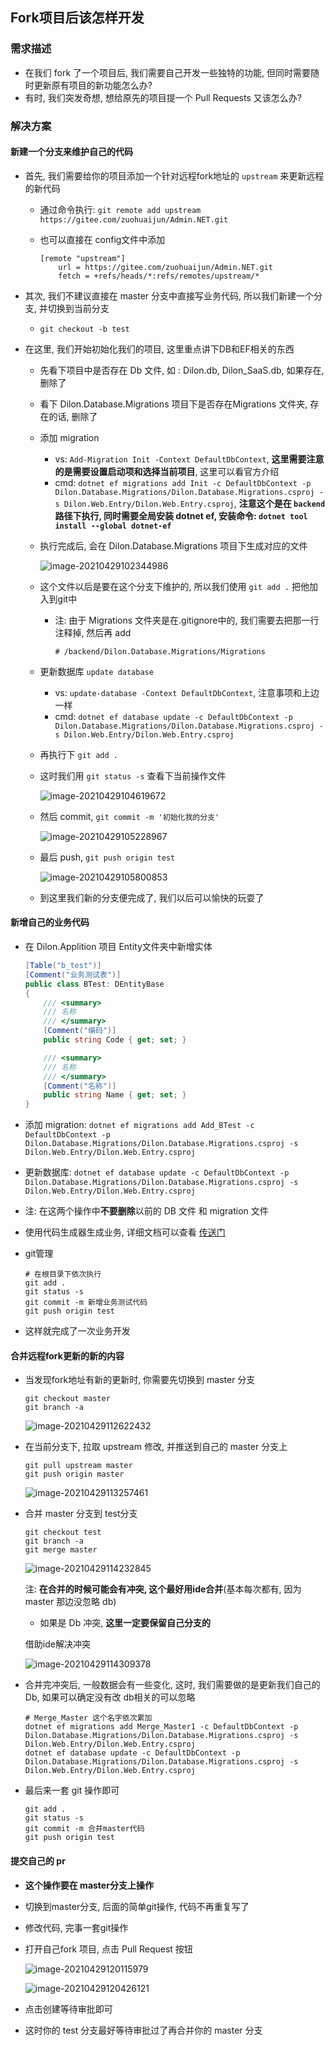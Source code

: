 ##  Fork项目后该怎样开发

### 需求描述

- 在我们 fork 了一个项目后, 我们需要自己开发一些独特的功能, 但同时需要随时更新原有项目的新功能怎么办?
- 有时, 我们突发奇想, 想给原先的项目提一个 Pull Requests 又该怎么办?

### 解决方案

#### 新建一个分支来维护自己的代码

- 首先, 我们需要给你的项目添加一个针对远程fork地址的 `upstream` 来更新远程的新代码

  - 通过命令执行: `git remote add upstream https://gitee.com/zuohuaijun/Admin.NET.git`

  - 也可以直接在 config文件中添加

    ```
    [remote "upstream"]
    	url = https://gitee.com/zuohuaijun/Admin.NET.git
    	fetch = +refs/heads/*:refs/remotes/upstream/*
    ```

- 其次, 我们不建议直接在 master 分支中直接写业务代码, 所以我们新建一个分支, 并切换到当前分支

  - `git checkout -b test`

- 在这里, 我们开始初始化我们的项目, 这里重点讲下DB和EF相关的东西

  - 先看下项目中是否存在 Db 文件, 如 : Dilon.db, Dilon_SaaS.db, 如果存在, 删除了

  - 看下 Dilon.Database.Migrations 项目下是否存在Migrations 文件夹, 存在的话, 删除了

  - 添加 migration

    - vs: `Add-Migration Init -Context DefaultDbContext`, **这里需要注意的是需要设置启动项和选择当前项目**, 这里可以看官方介绍
    - cmd: `dotnet ef migrations add Init -c DefaultDbContext -p Dilon.Database.Migrations/Dilon.Database.Migrations.csproj -s Dilon.Web.Entry/Dilon.Web.Entry.csproj`, **注意这个是在 `backend` 路径下执行, 同时需要全局安装 dotnet ef, 安装命令: `dotnet tool install --global dotnet-ef`**

  - 执行完成后, 会在 Dilon.Database.Migrations  项目下生成对应的文件

    ![image-20210429102344986](http://images.wynnyo.com/Markdown/image-20210429102344986.png?x-oss-process=style/wynnyo-style)

  - 这个文件以后是要在这个分支下维护的, 所以我们使用 `git add .` 把他加入到git中

    - 注: 由于 Migrations 文件夹是在.gitignore中的, 我们需要去把那一行注释掉, 然后再 add

      ````
      # /backend/Dilon.Database.Migrations/Migrations
      ````
    
  - 更新数据库 `update database`

    - vs: `update-database -Context DefaultDbContext`, 注意事项和上边一样
    - cmd: `dotnet ef database update -c DefaultDbContext -p Dilon.Database.Migrations/Dilon.Database.Migrations.csproj -s Dilon.Web.Entry/Dilon.Web.Entry.csproj`

  - 再执行下 `git add .`

  - 这时我们用 `git status -s` 查看下当前操作文件

    ![image-20210429104619672](http://images.wynnyo.com/Markdown/image-20210429104619672.png?x-oss-process=style/wynnyo-style)

  - 然后 commit, `git commit -m '初始化我的分支'`

    ![image-20210429105228967](http://images.wynnyo.com/Markdown/image-20210429105228967.png?x-oss-process=style/wynnyo-style)

  - 最后 push, `git push origin test`

    ![image-20210429105800853](http://images.wynnyo.com/Markdown/image-20210429105800853.png?x-oss-process=style/wynnyo-style)

  - 到这里我们新的分支便完成了, 我们以后可以愉快的玩耍了

#### 新增自己的业务代码

- 在 Dilon.Applition 项目 Entity文件夹中新增实体

  ```c#
  [Table("b_test")]
  [Comment("业务测试表")]
  public class BTest: DEntityBase
  {
      /// <summary>
      /// 名称
      /// </summary>
      [Comment("编码")]
      public string Code { get; set; }
  
      /// <summary>
      /// 名称
      /// </summary>
      [Comment("名称")]
      public string Name { get; set; }
  }
  ```

- 添加 migration: `dotnet ef migrations add Add_BTest -c DefaultDbContext -p Dilon.Database.Migrations/Dilon.Database.Migrations.csproj -s Dilon.Web.Entry/Dilon.Web.Entry.csproj`

- 更新数据库: `dotnet ef database update -c DefaultDbContext -p Dilon.Database.Migrations/Dilon.Database.Migrations.csproj -s Dilon.Web.Entry/Dilon.Web.Entry.csproj`

- 注: 在这两个操作中**不要删除**以前的 DB 文件 和 migration 文件

- 使用代码生成器生成业务, 详细文档可以查看 [传送门](./代码生成器使用.md)

- git管理

  ```shell
  # 在根目录下依次执行
  git add .
  git status -s
  git commit -m 新增业务测试代码
  git push origin test
  ```

- 这样就完成了一次业务开发

#### 合并远程fork更新的新的内容

- 当发现fork地址有新的更新时, 你需要先切换到 master 分支

  ```shell
  git checkout master
  git branch -a
  ```

  ![image-20210429112622432](http://images.wynnyo.com/Markdown/image-20210429112622432.png?x-oss-process=style/wynnyo-style)

- 在当前分支下, 拉取 upstream 修改, 并推送到自己的 master 分支上

  ```shell
  git pull upstream master
  git push origin master
  ```

  ![image-20210429113257461](http://images.wynnyo.com/Markdown/image-20210429113257461.png?x-oss-process=style/wynnyo-style)

- 合并 master 分支到 test分支

  ```shell
  git checkout test
  git branch -a
  git merge master
  ```

  ![image-20210429114232845](http://images.wynnyo.com/Markdown/image-20210429114232845.png?x-oss-process=style/wynnyo-style)

  注: **在合并的时候可能会有冲突, 这个最好用ide合并**(基本每次都有, 因为master 那边没忽略 db)

  - 如果是 Db 冲突, **这里一定要保留自己分支的**

  借助ide解决冲突

  ![image-20210429114309378](http://images.wynnyo.com/Markdown/image-20210429114309378.png?x-oss-process=style/wynnyo-style)

- 合并完冲突后, 一般数据会有一些变化, 这时, 我们需要做的是更新我们自己的 Db, 如果可以确定没有改 db相关的可以忽略

  ```shell
  # Merge_Master 这个名字依次累加
  dotnet ef migrations add Merge_Master1 -c DefaultDbContext -p Dilon.Database.Migrations/Dilon.Database.Migrations.csproj -s Dilon.Web.Entry/Dilon.Web.Entry.csproj
  dotnet ef database update -c DefaultDbContext -p Dilon.Database.Migrations/Dilon.Database.Migrations.csproj -s Dilon.Web.Entry/Dilon.Web.Entry.csproj
  ```

- 最后来一套 git 操作即可

  ```shell
  git add .
  git status -s
  git commit -m 合并master代码
  git push origin test
  ```

#### 提交自己的 pr

- **这个操作要在 master分支上操作**

- 切换到master分支, 后面的简单git操作, 代码不再重复写了

- 修改代码, 完事一套git操作

- 打开自己fork 项目, 点击 Pull Request 按钮

  ![image-20210429120115979](http://images.wynnyo.com/Markdown/image-20210429120115979.png?x-oss-process=style/wynnyo-style)

  ![image-20210429120426121](http://images.wynnyo.com/Markdown/image-20210429120426121.png?x-oss-process=style/wynnyo-style)

- 点击创建等待审批即可
- 这时你的 test 分支最好等待审批过了再合并你的 master 分支


